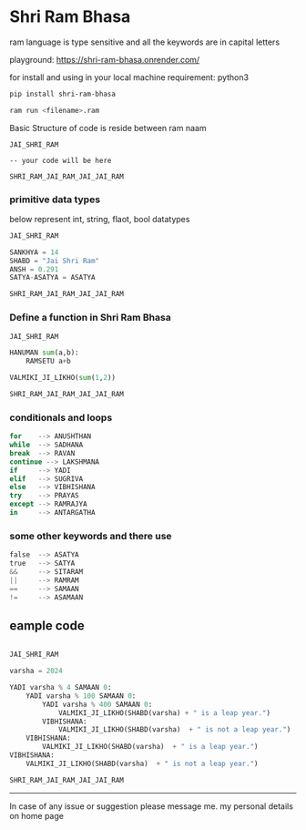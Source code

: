 # Shri Ram Bhasa

ram language is type sensitive and all the keywords are in capital letters

playground: <https://shri-ram-bhasa.onrender.com/>

for install and using in your local machine
requirement: python3

```sh
pip install shri-ram-bhasa

ram run <filename>.ram

```

Basic Structure of code is reside between ram naam

```
JAI_SHRI_RAM

-- your code will be here

SHRI_RAM_JAI_RAM_JAI_JAI_RAM
```

### primitive data types

below represent int, string, flaot, bool datatypes

```python
JAI_SHRI_RAM

SANKHYA = 14
SHABD = "Jai Shri Ram"
ANSH = 0.291
SATYA-ASATYA = ASATYA

SHRI_RAM_JAI_RAM_JAI_JAI_RAM
```

### Define a function in Shri Ram Bhasa

```python
JAI_SHRI_RAM

HANUMAN sum(a,b):
    RAMSETU a+b

VALMIKI_JI_LIKHO(sum(1,2))

SHRI_RAM_JAI_RAM_JAI_JAI_RAM
```

### conditionals and loops

```python
for    --> ANUSHTHAN
while  --> SADHANA
break  --> RAVAN
continue --> LAKSHMANA
if     --> YADI
elif   --> SUGRIVA
else   --> VIBHISHANA 
try    --> PRAYAS
except --> RAMRAJYA
in     --> ANTARGATHA
```

### some other keywords and there use

```python
false  --> ASATYA
true   --> SATYA
&&     --> SITARAM
||     --> RAMRAM
==     --> SAMAAN
!=     --> ASAMAAN
```

## eample code

```python

JAI_SHRI_RAM

varsha = 2024  

YADI varsha % 4 SAMAAN 0:
    YADI varsha % 100 SAMAAN 0:
        YADI varsha % 400 SAMAAN 0:
            VALMIKI_JI_LIKHO(SHABD(varsha) + " is a leap year.")
        VIBHISHANA:
            VALMIKI_JI_LIKHO(SHABD(varsha)  + " is not a leap year.")
    VIBHISHANA:
        VALMIKI_JI_LIKHO(SHABD(varsha)  + " is a leap year.")
VIBHISHANA:
    VALMIKI_JI_LIKHO(SHABD(varsha)  + " is not a leap year.")

SHRI_RAM_JAI_RAM_JAI_JAI_RAM
```

---

In case of any issue or suggestion please message me. my personal details on home page
